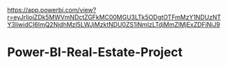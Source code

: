 https://app.powerbi.com/view?r=eyJrIjoiZDk5MWVmNDctZGFkMC00MGU3LTk5ODgtOTFmMzY1NDUzNTY3IiwidCI6ImQ2NjdhMzI5LWJjMzktNDU0ZS1iNmIzLTdjMmZlMjExZDFiNiJ9
# Power-BI-Real-Estate-Project
